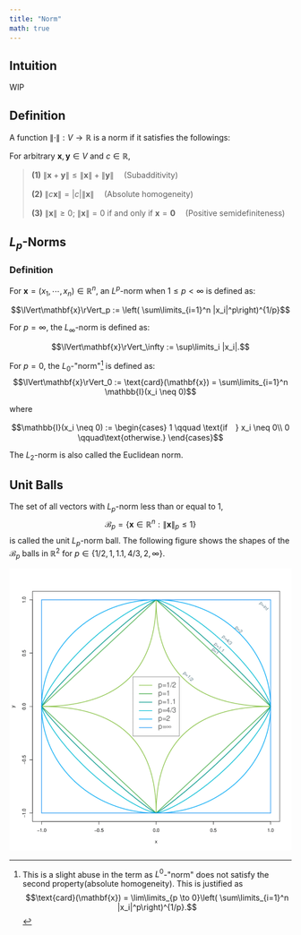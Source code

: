 ```yaml
---
title: "Norm"
math: true
---
```

## Intuition
WIP

## Definition
A function $\lVert\cdot\rVert: V\to \mathbb{R}$ is a norm if it satisfies the followings:

For arbitrary $\mathbf{x},\mathbf{y}\in V$ and $c \in \mathbb{R}$,

> **(1)**    $\lVert\mathbf{x}+\mathbf{y}\rVert \leq \lVert\mathbf{x}\rVert + \lVert\mathbf{y}\rVert$ 　(Subadditivity)
>
> **(2)**    $\lVert c\mathbf{x}\rVert = |c|\lVert\mathbf{x}\rVert$ 　(Absolute homogeneity)
>
> **(3)**    $\lVert\mathbf{x}\rVert\geq 0;$ $\lVert\mathbf{x}\rVert = 0$ if and only if $\mathbf{x}=\mathbf{0}$ 　(Positive semidefiniteness)

## $L_p$-Norms
### Definition
For $\mathbf{x} = (x_1, \cdots, x_n) \in \mathbb{R}^n$, an $L^p$-norm when $1\leq p < \infty$ is defined as:

$$\lVert\mathbf{x}\rVert_p := \left( \sum\limits_{i=1}^n |x_i|^p\right)^{1/p}$$

For $p = \infty$, the $L_\infty$-norm is defined as:

$$\lVert\mathbf{x}\rVert_\infty := \sup\limits_i |x_i|.$$

For $p=0$, the $L_0$-"norm"[^-1] is defined as:
$$\lVert\mathbf{x}\rVert_0 := \text{card}(\mathbf{x}) = \sum\limits_{i=1}^n \mathbb{I}(x_i \neq 0)$$

where

$$\mathbb{I}(x_i \neq 0) :=
\begin{cases}
1 \qquad \text{if　} x_i \neq 0\\
0 \qquad\text{otherwise.}
\end{cases}$$

The $L_2$-norm is also called the Euclidean norm.

## Unit Balls
The set of all vectors with $L_p$-norm less than or equal to $1$,
$$\mathcal{B}_p = \lbrace\mathbf{x} \in \mathbb{R}^n:\lVert\mathbf{x}\rVert_p \leq 1 \rbrace$$
is called the unit $L_p$-norm ball.
The following figure shows the shapes of the $\mathcal{B}_p$ balls in $\mathbb{R}^2$ for $p\in \{1/2, 1, 1.1, 4/3, 2, \infty\}$.

![various-unit-balls](/notes/images/various-unit-balls.png)

[^-1]: This is a slight abuse in the term as $L^0$-"norm" does not satisfy the second property(absolute homogeneity). This is justified as $$\text{card}(\mathbf{x}) = \lim\limits_{p \to 0}\left( \sum\limits_{i=1}^n |x_i|^p\right)^{1/p}.$$